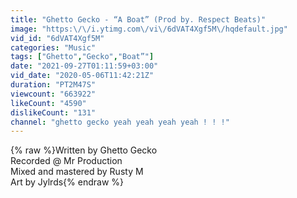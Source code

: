 ```yaml
---
title: "Ghetto Gecko - “A Boat” (Prod by. Respect Beats)"
image: "https:\/\/i.ytimg.com\/vi\/6dVAT4Xgf5M\/hqdefault.jpg"
vid_id: "6dVAT4Xgf5M"
categories: "Music"
tags: ["Ghetto","Gecko","Boat”"]
date: "2021-09-27T01:11:59+03:00"
vid_date: "2020-05-06T11:42:21Z"
duration: "PT2M47S"
viewcount: "663922"
likeCount: "4590"
dislikeCount: "131"
channel: "ghetto gecko yeah yeah yeah yeah ! ! !"
---
```

{% raw %}Written by Ghetto Gecko<br />Recorded @ Mr Production<br />Mixed and mastered by Rusty M<br />Art by Jylrds{% endraw %}
